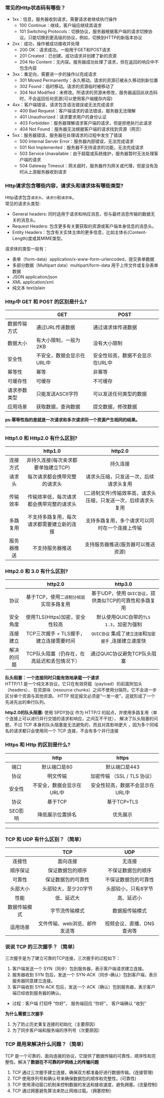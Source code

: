 ### 常见的Http状态码有哪些？

- 1xx：信息，服务器收到请求，需要请求者继续执行操作
    - 100 Continue：继续，客户端应继续其请求
    - 101 Switching Protocols：切换协议，服务器根据客户端的请求切换协议。只能切换到更高级的协议，例如，切换到HTTP的新版本协议
- 2xx：成功，操作被成功接收并处理
    - 200 OK：请求成功。一般用于GET和POST请求
    - 201 Created：已创建。成功请求并创建了新的资源
    - 204 No Content：无内容。服务器成功处理了请求，但在返回的响应中不包含内容
- 3xx：重定向，需要进一步的操作以完成请求
    - 301 Moved Permanently：永久移动。请求的资源已被永久移动到新位置
    - 302 Found：临时移动。请求的资源临时被移动了
    - 304 Not Modified：未修改。所请求的资源未修改，服务器返回此状态码时，不会返回任何资源(可以使用客户端缓存内容)
- 4xx：客户端错误，请求包含语法错误或无法完成请求
    - 400 Bad Request：客户端请求的语法错误，服务器无法理解
    - 401 Unauthorized：请求要求用户的身份认证
    - 403 Forbidden：服务器理解请求客户端的请求，但是拒绝执行此请求
    - 404 Not Found：服务器无法根据客户端的请求找到资源（网页）
- 5xx：服务器错误，服务器在处理请求的过程中发生了错误
    - 500 Internal Server Error：服务器内部错误，无法完成请求
    - 501 Not Implemented：服务器不支持请求的功能，无法完成请求
    - 503 Service Unavailable：由于超载或系统维护，服务器暂时无法处理客户端的请求
    - 504 Gateway Timeout：网关超时，服务器作为网关或代理，但是没有及时从上游服务器收到请求

### Http请求包含哪些内容，请求头和请求体有哪些类型?

Http请求包含`请求头`、`请求行`和`请求体`。  
常见的请求头类型:

- General headers: 同时适用于请求和响应消息，但与最终消息传输的数据无关的消息头。
- Request Headers: 包含更多有关要获取的资源或客户端本身信息的消息头。
- Entity Headers：包含有关实体主体的更多信息，比如主体长(Content-Length)度或其MIME类型。

请求体的类型一般有：

- 表单（form-data）application/x-www-form-urlencoded，提交表单数据
- 多部分数据（Multipart data）multipart/form-data 用于上传文件或复杂表单数据
- JSON application/json
- XML application/xml
- 纯文本 text/plain

### Http中 GET 和 POST 的区别是什么?

|        | GET            | POST              |
|--------|----------------|-------------------|
| 数据传输方式 | 通过URL传递数据      | 通过请求体传递数据         |
| 数据大小   | 有大小限制，一般为2KB   | 没有大小限制            |
| 安全性    | 不安全，数据会显示在URL中 | 安全性较高，数据不会显示在URL中 |
| 幂等性    | 幂等             | 非幂等               |
| 可缓存性   | 可缓存            | 不可缓存              |
| 请求参数类型 | 只能发送ASCII字符    | 可以发送任何类型的数据       |
| 应用场景   | 获取数据，查询数据      | 提交数据，修改数据         |

**ps:幂等性指的是就是一次请求和多次请求同一个资源产生相同的结果。**

---

### Http1.0 和 Http2.0 有什么区别?

|       |        http1.0        |             http2.0              |
|:-----:|:---------------------:|:--------------------------------:|
| 连接方式  | 非持久连接(每次亲求都要单独建立TCP)  |               持久连接               |
|  请求头  |    每次请求都会携带完整的请求头     |       请求头压缩，只发送一次，后续请求头复用        |
| 传输效率  | 传输效率低，每次请求都会携带完整的请求头  | (二进制文件)传输效率高，请求头压缩，只发送一次，后续请求头复用 |
| 多路复用  | 不支持多路复用，每次请求都需要建立新的连接 |     支持多路复用，多个请求可以同时在一个连接上传输      |
| 服务器推送 |       不支持服务器推送        |        支持服务器推送(服务器可以推送资源)        |

### Http2.0 和 3.0 有什么区别?

|       |         http2.0          |              http3.0               |
|:-----:|:------------------------:|:----------------------------------:|
|  协议   |  基于TCP，使用`二进制分帧层`实现多路复用  | 基于UDP，使用 `QUIC协议`，提供类似TCP的可靠性和多路复用 |
| 安全角度  |   使用TLS(Https)加密，安全性较高   |     默认使用QUIC自带的`TLS 1.3`，加密为强制     |
| 连接建立  | TCP三次握手 + TLS握手，建立连接需要时间 | `QUIC协议` 集成了`建立连接`和`加密握手` ,连接建立速度快 |
| 解决的问题 | TCP队头阻塞（仍存在，在高延迟和丢包情况下）  |         通过QUIC协议避免TCP队头阻塞          |

**队头阻塞：一个连接同时只能有效地承载一个请求**  
HTTP/1.1 是一个纯文本协议，它只在有效荷载（payload）的前面附加头（headers），
在资源块（resource chunks）之间不使用分隔符。它不会进一步区分单个资源与其他资源。
HTTP 规定报文必须是“一发一收”，这就形成了一个先进先出的串行队列。

**http2.0的队头阻塞:** 使用 SPDY协议 作为 HTTP/2 的起点，并使用多路复用（单个连接上可以进行并行交错的请求和响应，之间互不干扰），
解决了队头阻塞的问题，不过 TCP 本身的队头阻塞是无法避免的，而且对其影响更大 ，因为多个同域名的请求都只会使用同一个 TCP
连接，不会有多个并行连接

### Https 和 Http 的区别是什么?

|       |      http      |        https        |
|:-----:|:--------------:|:-------------------:|
|  端口   |    默认端口是80     |      默认端口是443       |
|  协议   |      明文传输      | 加密传输 （SSL / TLS 协议） |
|  安全性  | 不安全，数据会显示在URL中 |  安全性较高，数据不会显示在URL中  |
|  协议   |     基于TCP      |      基于TCP+TLS      |
| SEO影响 |    降低展示位置排名    |        优先展示         |

---

### TCP 和 UDP 有什么区别？（简单）

|        |       TCP        |      UDP       |
|:------:|:----------------:|:--------------:|
|  连接性   |       面向连接       |      无连接       |
|  顺序保证  |     保证数据包的顺序     |   不保证数据包的顺序    |
|  可靠性   |    保证数据包的可靠性     |   不保证数据包的可靠性   |
|  头部大小  |   头部较大，至少20字节    |   头部较小，只有8字节   |
|   性能   |      低、延迟大       |     高、延迟小      |
| 数据传输模式 |     字节流传输模式      |    数据报传输模式     |
|  适用场景  | 文件传输、web浏览、邮件发送等 | 视频会议、直播、DNS查询等 |


### 说说 TCP 的三次握手？（简单）
三次握手是为了建立可靠的TCP连接，三次握手的过程如下：
1. 客户端发送一个 SYN（同步）包到服务器，表示客户端请求建立连接。
2. 服务器收到 SYN 包后，发送一个 SYN-ACK（同步-确认）包到客户端，表示服务器同意建立连接。
3. 客户端收到 SYN-ACK 包后，发送一个 ACK（确认）包到服务器，表示客户端已经收到服务器的确认。
- 过程：客户端 打招呼 “你好”， 服务端回应 “你好”， 客户端确认 “收到”

**为什么需要三次握手**
1. 为了防止历史重复连接的初始化（主要原因）
2. 为了同步客户端和服务端的序列号（次要原因）

### TCP 是用来解决什么问题？（简单）
TCP 是一个可靠的、面向连接的协议，它提供了数据传输的可靠性、顺序性和完整性。解决了**数据在不可靠的IP网络上的传输问题**
1. TCP 通过三次握手建立连接，确保双方都准备好进行数据传输。(连接管理)
2. TCP 使用序列号和确认号来确保数据包的顺序和完整性。(可靠性)
3. TCP 使用滑动窗口机制来控制数据的发送和接收速度，避免拥塞。(流量控制)
4. TCP 通过拥塞避免算法来防止网络过载。（拥塞控制）
